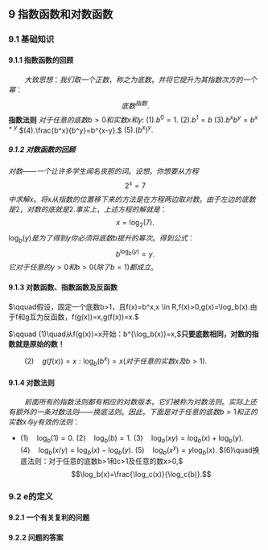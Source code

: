 <script type="text/javascript" src="http://cdn.mathjax.org/mathjax/latest/MathJax.js?config=TeX-AMS-MML_HTMLorMML"></script>
<script type="text/x-mathjax-config">
    MathJax.Hub.Config({ tex2jax: {inlineMath: [['$', '$']]}, messageStyle: "none" });
</script>



## 9 指数函数和对数函数
### 9.1 基础知识
#### 9.1.1 指数函数的回顾
$\qquad 大致思想：我们取一个正数，称之为底数，并将它提升为其指数次方的一个幂：$
$$底数^{指数}.$$
**指数法则**
$对于任意的底数b>0和实数x和y:$
$(1).b^0=1.$
$(2).b^1=b$
$(3).b^xb^y=b^{x+y}$
$(4).\frac{b^x}{b^y}=b^{x-y}.$
$(5).(b^x)^y.$


##### 9.1.2 对数函数的回顾
$对数——一个让许多学生闻名丧胆的词。设想，你想要从方程$
$$2^x=7$$
$中求解x。将x从指数的位置移下来的方法是在方程两边取对数。由于左边的底数是2，对数的底就是2.事实上，上述方程的解就是：$
$$x=\log_2(7).$$
$\log_b(y)是为了得到y你必须将底数b提升的幂次。得到公式：$
$$b^{\log_b(y)}=y.$$
$它对于任意的y>0和b>0(除了b=1)都成立。$

#### 9.1.3 对数函数、指数函数及反函数
$\qquad假设，固定一个底数b>1，且f(x)=b^x,x \in R,f(x)>0,g(x)=\log_b(x).由于f和g互为反函数，f(g(x))=x,g(f(x))=x.$


$\qquad (1)\quad从f(g(x))=x开始：b^{\log_b(x)}=x,$**只要底数相同，对数的指数就是原始的数！**

$\qquad (2)\quad g(f(x))=x:\log_b(b^x)=x(对于任意的实数x及b>1).$
#### 9.1.4 对数法则
$\qquad 前面所有的指数法则都有相应的对数版本，它们被称为对数法则。实际上还有额外的一条对数法则——换底法则。因此，下面是对于任意的底数b>1和正的实数x与y有效的法则：$
- $(1)\quad\log_b(1)=0.$
  $(2)\quad\log_b(b)=1.$
  $(3)\quad\log_b(xy)=\log_b(x)+\log_b(y).$
  $(4)\quad\log_b(x/y)=\log_b(x)-\log_b(y).$
  $(5)\quad\log_b(x^y)=y\log_b(x).$
  $(6)\quad换底法则：对于任意的底数b>1和c>1及任意的数x>0,$
  $$\log_b(x)=\frac{\log_c(x)}{\log_c(b)}.$$


### 9.2 e的定义
#### 9.2.1 一个有关复利的问题
#### 9.2.2 问题的答案
